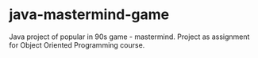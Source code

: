 # java-mastermind-game
Java project of popular in 90s game - mastermind. Project as assignment for Object Oriented Programming course. 

